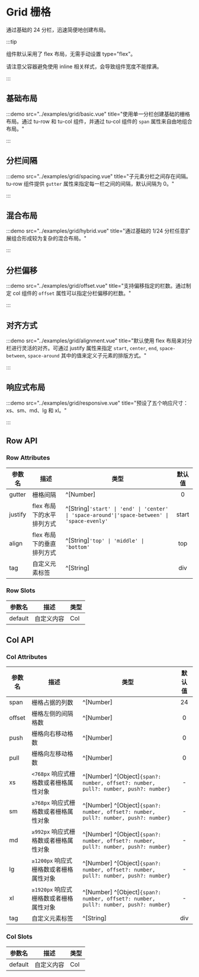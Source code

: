# Grid 栅格

通过基础的 24 分栏，迅速简便地创建布局。

:::tip

组件默认采用了 flex 布局，无需手动设置 type="flex"。

请注意父容器避免使用 inline 相关样式，会导致组件宽度不能撑满。

:::

## 基础布局

:::demo src="../examples/grid/basic.vue" title="使用单一分栏创建基础的栅格布局。通过 tu-row 和 tu-col 组件，并通过 tu-col 组件的 `span` 属性来自由地组合布局。"

:::

## 分栏间隔

:::demo src="../examples/grid/spacing.vue" title="子元素分栏之间存在间隔。tu-row 组件提供 `gutter` 属性来指定每一栏之间的间隔，默认间隔为 0。"

:::

## 混合布局

:::demo src="../examples/grid/hybrid.vue" title="通过基础的 1/24 分栏任意扩展组合形成较为复杂的混合布局。"

:::

## 分栏偏移

:::demo src="../examples/grid/offset.vue" title="支持偏移指定的栏数。通过制定 col 组件的 `offset` 属性可以指定分栏偏移的栏数。"

:::

## 对齐方式

:::demo src="../examples/grid/alignment.vue" title="默认使用 flex 布局来对分栏进行灵活的对齐。可通过 justify 属性来指定 `start`, `center`, `end`, `space-between`, `space-around` 其中的值来定义子元素的排版方式。"

:::

## 响应式布局

:::demo src="../examples/grid/responsive.vue" title="预设了五个响应尺寸：xs、sm、md、lg 和 xl。"

:::

## Row API

### Row Attributes

| 参数名 | 描述 | 类型 | 默认值 |
| ------ | ---- | ---- | :----: |
| gutter | 栅格间隔 | ^[Number] | 0 |
| justify | flex 布局下的水平排列方式 | ^[String]`'start' \| 'end' \| 'center' \| 'space-around'\|'space-between' \| 'space-evenly'` | start |
| align | flex 布局下的垂直排列方式 | ^[String]`'top' \| 'middle' \| 'bottom'` | top |
| tag | 自定义元素标签 | ^[String] | div |

### Row Slots

| 参数名 | 描述 | 类型 |
| ------ | ---- | ---- |
| default | 自定义内容 | Col |

## Col API

### Col Attributes

| 参数名 | 描述 | 类型 | 默认值 |
| ------ | ---- | ---- | :----: |
| span | 栅格占据的列数 | ^[Number] | 24 |
| offset | 栅格左侧的间隔格数 | ^[Number] | 0 |
| push | 栅格向右移动格数 | ^[Number] | 0 |
| pull | 栅格向左移动格数 | ^[Number] | 0 |
| xs | `<768px` 响应式栅格数或者栅格属性对象 | ^[Number] ^[Object]`{span?: number, offset?: number, pull?: number, push?: number}` | - |
| sm | `≥768px` 响应式栅格数或者栅格属性对象 | ^[Number] ^[Object]`{span?: number, offset?: number, pull?: number, push?: number}` | - |
| md | `≥992px` 响应式栅格数或者栅格属性对象 | ^[Number] ^[Object]`{span?: number, offset?: number, pull?: number, push?: number}` | - |
| lg | `≥1200px` 响应式栅格数或者栅格属性对象 | ^[Number] ^[Object]`{span?: number, offset?: number, pull?: number, push?: number}` | - |
| xl | `≥1920px` 响应式栅格数或者栅格属性对象 | ^[Number] ^[Object]`{span?: number, offset?: number, pull?: number, push?: number}` | - |
| tag | 自定义元素标签 | ^[String] | div |

### Col Slots

| 参数名 | 描述 | 类型 |
| ------ | ---- | ---- |
| default | 自定义内容 | Col |
